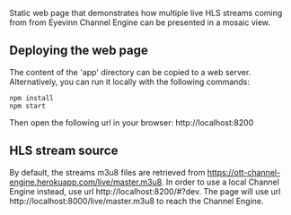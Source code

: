 Static web page that demonstrates how multiple live HLS streams coming from from Eyevinn Channel Engine can be presented in a mosaic view.

## Deploying the web page
The content of the 'app' directory can be copied to a web server.
Alternatively, you can run it locally with the following commands:
```
npm install  
npm start  
```  
Then open the following url in your browser: http://localhost:8200

## HLS stream source
By default, the streams m3u8 files are retrieved from https://ott-channel-engine.herokuapp.com/live/master.m3u8.
In order to use a local Channel Engine instead, use url http://localhost:8200/#?dev. The page will use url http://localhost:8000/live/master.m3u8 to reach the Channel Engine.
